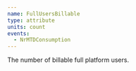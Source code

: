 ```yaml
---
name: FullUsersBillable
type: attribute
units: count
events:
  - NrMTDConsumption
---
```


The number of billable full platform users.
